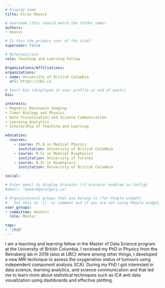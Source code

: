 ```yaml
---
# Display name
title: Firas Moosvi

# Username (this should match the folder name)
authors:
- moosvi

# Is this the primary user of the site?
superuser: false

# Role/position
role: Teaching and Learning Fellow

Organizations/Affiliations:
organizations:
- name: University of British Columbia
  url: https://ubc.ca

# Short bio (displayed in user profile at end of posts)
bio:

interests:
- Magnetic Resonance Imaging
- Tumor Biology and Physics
- Data Visualization and Science Communication
- Learning Analytics
- Scholarship of Teaching and Learning

education:
  courses:
    - course: Ph.D in Medical Physics
      institution: University of British Columbia
    - course: M.Sc in Medical Biophysics
      institution: University of Toronto
    - course: B.Sc in Biophysics
      institution: University of British Columbia

social:

# Enter email to display Gravatar (if Gravatar enabled in Config)
#email: "bauerk@ucalgary.ca"

# Organizational groups that you belong to (for People widget)
#   Set this to `[]` or comment out if you are not using People widget.
user_groups:
- committee: mentors
  role: Mentor

tags:
- '2020'
---
```

I am a teaching and learning fellow in the Master of Data Science program at the
University of British Columbia. I received my PhD in Physics from the Reinsberg
lab in 2019 (also at UBC) where among other things, I developed a new MRI
technique to assess the oxygenation status of tumours using independent
component analysis (ICA). During my PhD I got interested in data science,
learning analytics, and science communication and that led me to learn more
about statistical techniques such as ICA and data visualization using dashboards
and effective plotting.
